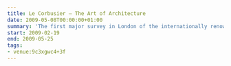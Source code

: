 ```yaml
---
title: Le Corbusier – The Art of Architecture
date: 2009-05-08T00:00:00+01:00
summary: 'The first major survey in London of the internationally renowned architect in more than 20 years, this timely reassessment presents a wealth of original models, interior settings, drawings, furniture, photographs, films, tapestries, paintings, sculpture and books by designed and written by the architect himself.'
start: 2009-02-19
end: 2009-05-25
tags:
- venue:9c3xgwc4+3f
---
```

